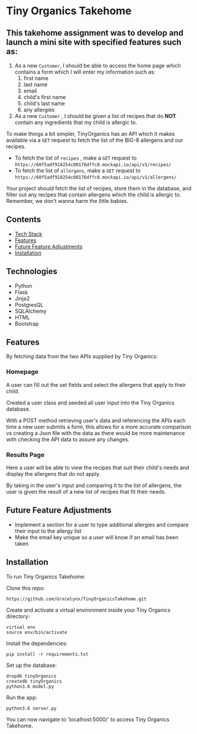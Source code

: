 # Tiny Organics Takehome 

## This takehome assignment was to develop and launch a mini site with specified features such as: 

1. As a new `Customer`, I should be able to access the home page which contains a form which I will enter my information such as:
    1. first name 
    2. last name
    3. email
    4. child's first name
    5. child's last name
    6. any allergies
2. As a new `Customer` , I should be given a list of recipes that do **NOT** contain any ingredients that my child is allergic to.

To make things a bit simpler, TinyOrganics has an API which it makes available via a `GET` request to fetch the list of the BIG-8 allergens and our recipes. 

- To fetch the list of `recipes` , make a `GET` request to `https://60f5adf918254c00176dffc8.mockapi.io/api/v1/recipes/`
- To fetch the list of `allergens`, make a `GET` request to `https://60f5adf918254c00176dffc8.mockapi.io/api/v1/allergens/`

Your project should fetch the list of recipes, store them in the database, and filter out any recipes that contain allergens which the child is allergic to. Remember, we don't wanna harm the little babies.

## Contents
* [Tech Stack](#teach-stack)
* [Features](#features)
* [Future Feature Adjustments](#future)
* [Installation](installation)

## <a name="tech-stack"></a> Technologies      
* Python
* Flask
* Jinja2
* PostgresQL
* SQLAlchemy 
* HTML
* Bootstrap

## <a name="features"></a>Features
By fetching data from the two APIs supplied by Tiny Organics:

### Homepage 
A user can fill out the set fields and select the allergens that apply to their child. 

Created a user class and seeded all user input into the Tiny Organics database. 

With a POST method retrieving user's data and referencing the APIs each time a new user submits a form, this allows for a more accurate comparison vs creating a Json file with the data as there would be more maintenance with checking the API data to assure any changes. 

### Results Page
Here a user will be able to view the recipes that suit their child's needs and display the allergens that do not apply. 

By taking in the user's input and comparing it to the list of allergens, the user is given the result of a new list of recipes that fit their needs. 
## <a name="future"></a> Future Feature Adjustments
* Implement a section for a user to type additional allergies and compare their input to the allergy list
* Make the email key unique so a user will know if an email has been taken 

## <a name="installation"></a>Installation

To run Tiny Organics Takehome:

Clone this repo:
```
https://github.com/Grxcelynx/TinyOrganicsTakehome.git
```

Create and activate a virtual environment inside your Tiny Organics directory:

```
virtual env
source env/bin/activate
```

Install the dependencies:
```
pip install -r requirements.txt
```

Set up the database:

```
dropdb tinyOrganics 
createdb tinyOrganics
python3.6 model.py
```

Run the app:

```
python3.6 server.py
```

You can now navigate to 'localhost:5000/' to access Tiny Organics Takehome.


